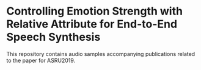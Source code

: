 # Controlling Emotion Strength with Relative Attribute for End-to-End Speech Synthesis


This repository contains audio samples accompanying publications related to the paper for ASRU2019.

